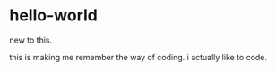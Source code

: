 # hello-world
new to this.

this is making me remember the way of coding.
i actually like to code. 
